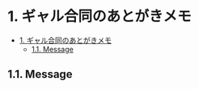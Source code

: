 # 1. ギャル合同のあとがきメモ

- [1. ギャル合同のあとがきメモ](#1-ギャル合同のあとがきメモ)
  - [1.1. Message](#11-message)

## 1.1. Message

